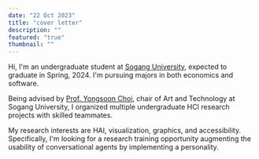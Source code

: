 ```yaml
---
date: "22 Oct 2023"
title: "cover letter"
description: ""
featured: "true"
thumbnail: ""
---
```


Hi, I'm an undergraduate student at [Sogang University](https://wwwe.sogang.ac.kr/wwwe/index_new.html), expected to graduate in Spring, 2024. I'm pursuing majors in both economics and software.

Being advised by [Prof. Yongsoon Choi](http://lifestylemedia.org/), chair of Art and Technology at Sogang University, I organized multiple undergraduate HCI research projects with skilled teammates.

My research interests are HAI, visualization, graphics, and accessibility. Specifically, I'm looking for a research training opportunity augmenting the usability of conversational agents by implementing a personality.